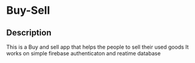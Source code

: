 # Buy-Sell
## Description
This is a Buy and sell app that helps the people to sell their used goods
It works on simple firebase authenticaton and reatime database 
